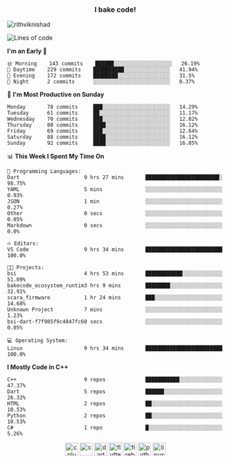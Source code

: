 <h3 align="center">I bake code!</h3>

<p align="left"> <img src="https://komarev.com/ghpvc/?username=rithviknishad" alt="rithviknishad" /> </p>

<!--START_SECTION:waka-->
![Lines of code](https://img.shields.io/badge/From%20Hello%20World%20I%27ve%20Written-0%20lines%20of%20code-blue)

**I'm an Early 🐤** 

```text
🌞 Morning    143 commits    ██████░░░░░░░░░░░░░░░░░░░   26.19% 
🌆 Daytime    229 commits    ██████████░░░░░░░░░░░░░░░   41.94% 
🌃 Evening    172 commits    ████████░░░░░░░░░░░░░░░░░   31.5% 
🌙 Night      2 commits      ░░░░░░░░░░░░░░░░░░░░░░░░░   0.37%

```
📅 **I'm Most Productive on Sunday** 

```text
Monday       78 commits     ███░░░░░░░░░░░░░░░░░░░░░░   14.29% 
Tuesday      61 commits     ██░░░░░░░░░░░░░░░░░░░░░░░   11.17% 
Wednesday    70 commits     ███░░░░░░░░░░░░░░░░░░░░░░   12.82% 
Thursday     88 commits     ████░░░░░░░░░░░░░░░░░░░░░   16.12% 
Friday       69 commits     ███░░░░░░░░░░░░░░░░░░░░░░   12.64% 
Saturday     88 commits     ████░░░░░░░░░░░░░░░░░░░░░   16.12% 
Sunday       92 commits     ████░░░░░░░░░░░░░░░░░░░░░   16.85%

```


📊 **This Week I Spent My Time On** 

```text
💬 Programming Languages: 
Dart                     9 hrs 27 mins       ████████████████████████░   98.75% 
YAML                     5 mins              ░░░░░░░░░░░░░░░░░░░░░░░░░   0.93% 
JSON                     1 min               ░░░░░░░░░░░░░░░░░░░░░░░░░   0.27% 
Other                    0 secs              ░░░░░░░░░░░░░░░░░░░░░░░░░   0.05% 
Markdown                 0 secs              ░░░░░░░░░░░░░░░░░░░░░░░░░   0.0%

🔥 Editors: 
VS Code                  9 hrs 34 mins       █████████████████████████   100.0%

🐱‍💻 Projects: 
bsi                      4 hrs 53 mins       ████████████░░░░░░░░░░░░░   51.09% 
bakecode_ecosystem_runtim3 hrs 9 mins        ████████░░░░░░░░░░░░░░░░░   32.91% 
scara_firmware           1 hr 24 mins        ███░░░░░░░░░░░░░░░░░░░░░░   14.68% 
Unknown Project          7 mins              ░░░░░░░░░░░░░░░░░░░░░░░░░   1.23% 
bsi-dart-f7f985f9c4847fc60 secs              ░░░░░░░░░░░░░░░░░░░░░░░░░   0.05%

💻 Operating System: 
Linux                    9 hrs 34 mins       █████████████████████████   100.0%

```

**I Mostly Code in C++** 

```text
C++                      9 repos             ███████████░░░░░░░░░░░░░░   47.37% 
Dart                     5 repos             ██████░░░░░░░░░░░░░░░░░░░   26.32% 
HTML                     2 repos             ██░░░░░░░░░░░░░░░░░░░░░░░   10.53% 
Python                   2 repos             ██░░░░░░░░░░░░░░░░░░░░░░░   10.53% 
C#                       1 repo              █░░░░░░░░░░░░░░░░░░░░░░░░   5.26%

```



<!--END_SECTION:waka-->

<p align="center">
  <img src="https://devicons.github.io/devicon/devicon.git/icons/cplusplus/cplusplus-original.svg" alt="cplusplus" width="30" height="30"/>
  <img src="https://devicons.github.io/devicon/devicon.git/icons/c/c-original.svg" alt="c" width="30" height="30"/>
  <img src="https://www.vectorlogo.zone/logos/dartlang/dartlang-icon.svg" alt="dart" width="30" height="30"/>
  <img src="https://www.vectorlogo.zone/logos/flutterio/flutterio-icon.svg" alt="flutter" width="30" height="30"/> 
  <img src="https://www.vectorlogo.zone/logos/firebase/firebase-icon.svg" alt="firebase" width="30" height="30"/> 
  <img src="https://devicons.github.io/devicon/devicon.git/icons/python/python-original.svg" alt="python" width="30" height="30"/> 
  <img src="https://devicons.github.io/devicon/devicon.git/icons/linux/linux-original.svg" alt="linux" width="30" height="30"/> 
</p>
